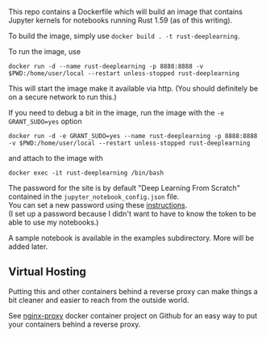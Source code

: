 This repo contains a Dockerfile which will build an image that contains Jupyter
kernels for notebooks running Rust 1.59 (as of this writing).

To build the image, simply use `docker build . -t rust-deeplearning`.

To run the image, use 

```
docker run -d --name rust-deeplearning -p 8888:8888 -v $PWD:/home/user/local --restart unless-stopped rust-deeplearning
```

This will start the image make it available via http.  (You should definitely 
be on a secure network to run this.)

If you need to debug a bit in the image, run the image with the 
`-e GRANT_SUDO=yes` option

```
docker run -d -e GRANT_SUDO=yes --name rust-deeplearning -p 8888:8888 -v $PWD:/home/user/local --restart unless-stopped rust-deeplearning
```

and attach to the image with

```
docker exec -it rust-deeplearning /bin/bash
```

The password for the site is by default "Deep Learning From Scratch" contained in the `jupyter_notebook_config.json` file.  
You can set a new password using these [instructions](https://jupyter-notebook.readthedocs.io/en/stable/public_server.html).  
(I set up a password because I didn't want to have to know the token to be able to use my notebooks.)

A sample notebook is available in the examples subdirectory.  More will be added later.

## Virtual Hosting

Putting this and other containers behind a reverse proxy can make things a bit cleaner and easier to reach from
the outside world.

See [nginx-proxy](https://github.com/nginx-proxy/nginx-proxy) docker container project on Github for an easy way to 
put your containers behind a reverse proxy.
